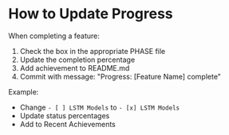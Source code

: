 # How to Update Progress

When completing a feature:
1. Check the box in the appropriate PHASE file
2. Update the completion percentage
3. Add achievement to README.md
4. Commit with message: "Progress: [Feature Name] complete"

Example:
- Change `- [ ] LSTM Models` to `- [x] LSTM Models`
- Update status percentages
- Add to Recent Achievements